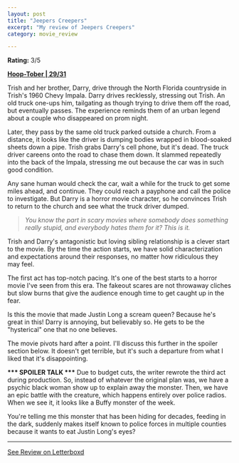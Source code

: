 ```yaml
---
layout: post
title: "Jeepers Creepers"
excerpt: "My review of Jeepers Creepers"
category: movie_review

---
```


**Rating:** 3/5

<b><a href="https://boxd.it/pRQY0/detail">Hoop-Tober | 29/31</a></b>

Trish and her brother, Darry, drive through the North Florida countryside in Trish's 1960 Chevy Impala. Darry drives recklessly, stressing out Trish. An old truck one-ups him, tailgating as though trying to drive them off the road, but eventually passes. The experience reminds them of an urban legend about a couple who disappeared on prom night.

Later, they pass by the same old truck parked outside a church. From a distance, it looks like the driver is dumping bodies wrapped in blood-soaked sheets down a pipe. Trish grabs Darry's cell phone, but it's dead. The truck driver careens onto the road to chase them down. It slammed repeatedly into the back of the Impala, stressing me out because the car was in such good condition.

Any sane human would check the car, wait a while for the truck to get some miles ahead, and continue. They could reach a payphone and call the police to investigate. But Darry is a horror movie character, so he convinces Trish to return to the church and see what the truck driver dumped.

<blockquote><i>You know the part in scary movies where somebody does something really stupid, and everybody hates them for it? This is it.</i></blockquote>

Trish and Darry's antagonistic but loving sibling relationship is a clever start to the movie. By the time the action starts, we have solid characterization and expectations around their responses, no matter how ridiculous they may feel.

The first act has top-notch pacing. It's one of the best starts to a horror movie I've seen from this era. The fakeout scares are not throwaway cliches but slow burns that give the audience enough time to get caught up in the fear.

Is this the movie that made Justin Long a scream queen? Because he's great in this! Darry is annoying, but believably so. He gets to be the "hysterical" one that no one believes.

The movie pivots hard after a point. I'll discuss this further in the spoiler section below. It doesn't get terrible, but it's such a departure from what I liked that it's disappointing. 


<b>*** SPOILER TALK ***</b>
Due to budget cuts, the writer rewrote the third act during production. So, instead of whatever the original plan was, we have a psychic black woman show up to explain away the monster. Then, we have an epic battle with the creature, which happens entirely over police radios. When we see it, it looks like a Buffy monster of the week.

You're telling me this monster that has been hiding for decades, feeding in the dark, suddenly makes itself known to police forces in multiple counties because it wants to eat Justin Long's eyes?

<hr>

[See Review on Letterboxd](https://boxd.it/8B7Zy5)
